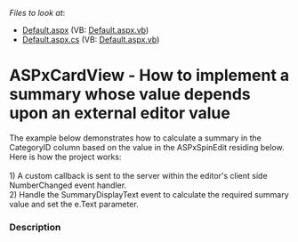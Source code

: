 <!-- default file list -->
*Files to look at*:

* [Default.aspx](./CS/Default.aspx) (VB: [Default.aspx.vb](./VB/Default.aspx.vb))
* [Default.aspx.cs](./CS/Default.aspx.cs) (VB: [Default.aspx.vb](./VB/Default.aspx.vb))
<!-- default file list end -->
# ASPxCardView - How to implement a summary whose value depends upon an external editor value


The example below demonstrates how to calculate a summary in the CategoryID column based on the value in the ASPxSpinEdit residing below. Here is how the project works:<br><br>1) A custom callback is sent to the server within the editor's client side NumberChanged event handler.<br>2) Handle the SummaryDisplayText event to calculate the required summary value and set the e.Text parameter.


<h3>Description</h3>

&nbsp;

<br/>


